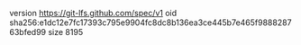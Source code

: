 version https://git-lfs.github.com/spec/v1
oid sha256:e1dc12e7fc17393c795e9904fc8dc8b136ea3ce445b7e465f988828763bfed99
size 8195
